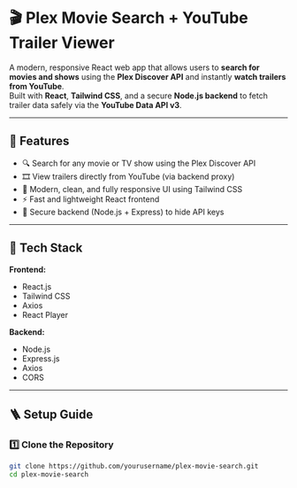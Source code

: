 # 🎬 Plex Movie Search + YouTube Trailer Viewer

A modern, responsive React web app that allows users to **search for movies and shows** using the **Plex Discover API** and instantly **watch trailers from YouTube**.  
Built with **React**, **Tailwind CSS**, and a secure **Node.js backend** to fetch trailer data safely via the **YouTube Data API v3**.

---

## 🚀 Features
- 🔍 Search for any movie or TV show using the Plex Discover API  
- 🎞 View trailers directly from YouTube (via backend proxy)  
- 💎 Modern, clean, and fully responsive UI using Tailwind CSS  
- ⚡ Fast and lightweight React frontend  
- 🔐 Secure backend (Node.js + Express) to hide API keys  

---

## 🧰 Tech Stack
**Frontend:**
- React.js  
- Tailwind CSS  
- Axios  
- React Player  

**Backend:**
- Node.js  
- Express.js  
- Axios  
- CORS  

---

## 🪜 Setup Guide

### 1️⃣ Clone the Repository
```bash
git clone https://github.com/yourusername/plex-movie-search.git
cd plex-movie-search
```
